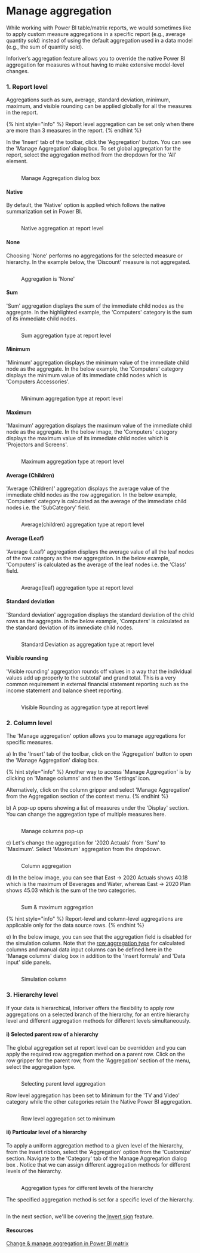 # Manage aggregation

While working with Power BI table/matrix reports, we would sometimes like to apply custom measure aggregations in a specific report (e.g., average quantity sold) instead of using the default aggregation used in a data model (e.g., the sum of quantity sold).&#x20;

Inforiver’s aggregation feature allows you to override the native Power BI aggregation for measures without having to make extensive model-level changes.&#x20;

### 1. Report level

Aggregations such as sum, average, standard deviation, minimum, maximum, and visible rounding can be applied globally for all the measures in the report.&#x20;

{% hint style="info" %}
Report level aggregation can be set only when there are more than 3 measures in the report.
{% endhint %}

In the 'Insert' tab of the toolbar, click the 'Aggregation' button. You can see the 'Manage Aggregation' dialog box. To set global aggregation for the report, select the aggregation method from the dropdown for the 'All' element.&#x20;

<figure><img src="../.gitbook/assets/image (199).png" alt=""><figcaption><p>Manage Aggregation dialog box</p></figcaption></figure>

#### Native

By default, the 'Native' option is applied which follows the native summarization set in Power BI.&#x20;

<figure><img src="../.gitbook/assets/image (200).png" alt=""><figcaption><p>Native aggregation at report level</p></figcaption></figure>

#### None

Choosing 'None' performs no aggregations for the selected measure or hierarchy. In the example below, the 'Discount' measure is not aggregated.

<figure><img src="../.gitbook/assets/image (7).png" alt=""><figcaption><p>Aggregation is 'None'</p></figcaption></figure>

#### Sum

'Sum' aggregation displays the sum of the immediate child nodes as the aggregate. In the highlighted example, the 'Computers' category is the sum of its immediate child nodes.

<figure><img src="../.gitbook/assets/image (201).png" alt=""><figcaption><p>Sum aggregation type at report level</p></figcaption></figure>

#### Minimum

'Minimum' aggregation displays the minimum value of the immediate child node as the aggregate. In the below example, the 'Computers' category displays the minimum value of its immediate child nodes which is 'Computers Accessories'.

<figure><img src="../.gitbook/assets/image (202).png" alt=""><figcaption><p>Minimum aggregation type at report level</p></figcaption></figure>

#### Maximum

'Maximum' aggregation displays the maximum value of the immediate child node as the aggregate. In the below image, the 'Computers' category displays the maximum value of its immediate child nodes which is 'Projectors and Screens'.

<figure><img src="../.gitbook/assets/image (203).png" alt=""><figcaption><p>Maximum aggregation type at report level</p></figcaption></figure>

#### Average (Children)

'Average (Children)' aggregation displays the average value of the immediate child nodes as the row aggregation. In the below example,  'Computers' category is calculated as the average of the immediate child nodes i.e. the 'SubCategory' field.

<figure><img src="../.gitbook/assets/image (204).png" alt=""><figcaption><p>Average(children) aggregation type at report level</p></figcaption></figure>

#### Average (Leaf)

'Average (Leaf)' aggregation displays the average value of all the leaf nodes of the row category as the row aggregation. In the below example, 'Computers' is calculated as the average of the leaf nodes i.e. the 'Class' field.

<figure><img src="../.gitbook/assets/image (205).png" alt=""><figcaption><p>Average(leaf) aggregation type at report level</p></figcaption></figure>

#### Standard deviation

'Standard deviation' aggregation displays the standard deviation of the child rows as the aggregate. In the below example, 'Computers' is calculated as the standard deviation of its immediate child nodes.

<figure><img src="../.gitbook/assets/image (206).png" alt=""><figcaption><p>Standard Deviation as aggregation type at report level</p></figcaption></figure>

#### Visible rounding

'Visible rounding' aggregation rounds off values in a way that the individual values add up properly to the subtotal' and grand total. This is a very common requirement in external financial statement reporting such as the income statement and balance sheet reporting.

<figure><img src="../.gitbook/assets/image (207).png" alt=""><figcaption><p>Visible Rounding as aggregation type at report level</p></figcaption></figure>

### 2. Column level

The 'Manage aggregation' option allows you to manage aggregations for specific measures.

a) In the 'Insert' tab of the toolbar, click on the 'Aggregation' button to open the 'Manage Aggregation' dialog box.

{% hint style="info" %}
Another way to access 'Manage Aggregation' is by clicking on 'Manage columns' and then the 'Settings' icon.

Alternatively, click on the column gripper and select 'Manage Aggregation' from the Aggregation section of the context menu.
{% endhint %}

b) A pop-up opens showing a list of measures under the 'Display' section. You can change the aggregation type of multiple measures here.

<figure><img src="../.gitbook/assets/Display (2).png" alt=""><figcaption><p>Manage columns pop-up</p></figcaption></figure>

c) Let's change the aggregation for '2020 Actuals' from 'Sum' to 'Maximum'. Select 'Maximum' aggregation from the dropdown.&#x20;

<figure><img src="../.gitbook/assets/Change agg.png" alt=""><figcaption><p>Column aggregation</p></figcaption></figure>

d) In the below image, you can see that East -> 2020 Actuals shows 40.18 which is the maximum of Beverages and Water, whereas East -> 2020 Plan shows 45.03 which is the sum of the two categories. &#x20;

<figure><img src="../.gitbook/assets/Sum &#x26; maximum aggregation.png" alt=""><figcaption><p>Sum &#x26; maximum aggregation</p></figcaption></figure>

{% hint style="info" %}
Report-level and column-level aggregations are applicable only for the data source rows.
{% endhint %}

e) In the below image, you can see that the aggregation field is disabled for the simulation column. Note that the [row aggregation type](../working-with-inforiver/4.-adding-business-logic-and-formulae/insert-manual-input-columns/insert-manual-input-columns.md#i-row-aggregation-type) for calculated columns and manual data input columns can be defined here in the 'Manage columns' dialog box in addition to the 'Insert formula' and 'Data input' side panels. &#x20;

<figure><img src="../.gitbook/assets/For.png" alt=""><figcaption><p>Simulation column </p></figcaption></figure>

### 3. Hierarchy level

If your data is hierarchical, Inforiver offers the flexibility to apply row aggregations on a selected branch of the hierarchy, for an entire hierarchy level and different aggregation methods for different levels simultaneously.

#### i) Selected parent row of a hierarchy

The global aggregation set at report level can be overridden and you can apply the required row aggregation method on a parent row. Click on the row gripper for the parent row, from the 'Aggregation' section of the menu, select the aggregation type.

<figure><img src="../.gitbook/assets/image (193).png" alt=""><figcaption><p>Selecting parent level aggregation</p></figcaption></figure>

Row level aggregation has been set to Minimum for the 'TV and Video' category while the other categories retain the Native Power BI aggregation.

<figure><img src="../.gitbook/assets/image (196).png" alt=""><figcaption><p>Row level aggregation set to minimum</p></figcaption></figure>

#### ii) Particular level of a hierarchy

To apply a uniform aggregation method to a given level of the hierarchy, from the Insert ribbon, select the 'Aggregation' option from the 'Customize' section. Navigate to the 'Category' tab of the Manage Aggregation dialog box . Notice that we can assign different aggregation methods for different levels of the hierarchy.

<figure><img src="../.gitbook/assets/image (197).png" alt=""><figcaption><p>Aggregation types for different levels of the hierarchy</p></figcaption></figure>

The specified aggregation method is set for a specific level of the hierarchy.

<figure><img src="../.gitbook/assets/image (198).png" alt=""><figcaption></figcaption></figure>



In the next section, we'll be covering the[ Invert sign](invert-sign.md) feature.

#### Resources

[Change & manage aggregation in Power BI matrix](https://inforiver.com/blog/feature-highlights/define-visual-aggregation-power-bi-table-matrix/)
